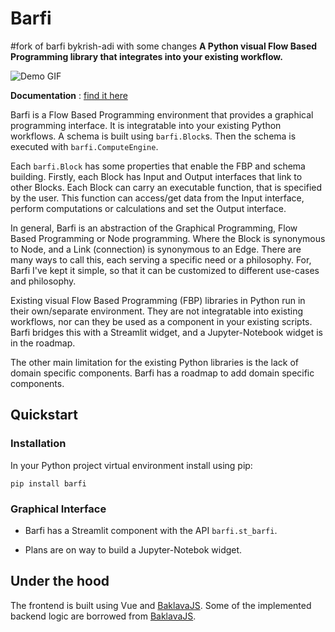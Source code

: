 # Barfi
#fork of barfi bykrish-adi with some changes
**A Python visual Flow Based Programming library that integrates into your existing workflow.**

![Demo GIF](/docs/source/_static/demo.gif)

**Documentation** : [find it here](https://barfi.readthedocs.io/en/latest/)

Barfi is a Flow Based Programming environment that provides a graphical programming interface. It is integratable into your existing Python workflows. A schema is built using `barfi.Block`s. Then the schema is executed with `barfi.ComputeEngine`.

Each `barfi.Block` has some properties that enable the FBP and schema building. Firstly, each Block has Input and Output interfaces that link to other Blocks. Each Block can carry an executable function, that is specified by the user. This function can access/get data from the Input interface, perform computations or calculations and set the Output interface. 

In general, Barfi is an abstraction of the Graphical Programming, Flow Based Programming or Node programming. Where the Block is synonymous to Node, and a Link (connection) is synonymous to an Edge. There are many ways to call this, each serving a specific need or a philosophy. For, Barfi I've kept it simple, so that it can be customized to different use-cases and philosophy. 

Existing visual Flow Based Programming (FBP) libraries in Python run in their own/separate environment. They are not integratable into existing workflows, nor can they be used as a component in your existing scripts. Barfi bridges this with a Streamlit widget, and a Jupyter-Notebook widget is in the roadmap. 

The other main limitation for the existing Python libraries is the lack of domain specific components. Barfi has a roadmap to add domain specific components. 

## Quickstart

### Installation

In your Python project virtual environment install using pip:

```shell
pip install barfi
```

### Graphical Interface

- Barfi has a Streamlit component with the API `barfi.st_barfi`. 

- Plans are on way to build a Jupyter-Notebok widget. 

## Under the hood

The frontend is built using Vue and [BaklavaJS](https://github.com/newcat/baklavajs). Some of the implemented backend logic are borrowed from [BaklavaJS](https://github.com/newcat/baklavajs).
